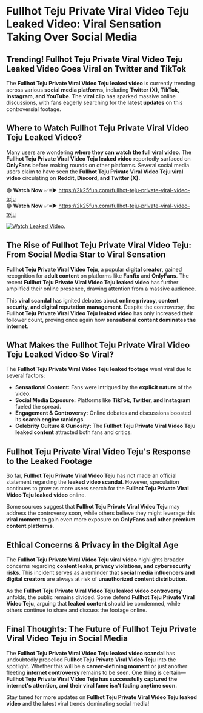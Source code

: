# Fullhot Teju Private Viral Video Teju Leaked Video: Viral Sensation Taking Over Social Media

## **Trending! Fullhot Teju Private Viral Video Teju Leaked Video Goes Viral on Twitter and TikTok**
The **Fullhot Teju Private Viral Video Teju leaked video** is currently trending across various **social media platforms**, including **Twitter (X), TikTok, Instagram, and YouTube**. The **viral clip** has sparked massive online discussions, with fans eagerly searching for the **latest updates** on this controversial footage.

## **Where to Watch Fullhot Teju Private Viral Video Teju Leaked Video?**
Many users are wondering **where they can watch the full viral video**. The **Fullhot Teju Private Viral Video Teju leaked video** reportedly surfaced on **OnlyFans** before making rounds on other platforms. Several social media users claim to have seen the **Fullhot Teju Private Viral Video Teju viral video** circulating on **Reddit, Discord, and Twitter (X).**

🟢 **Watch Now** ✅=► https://2k25fun.com/fullhot-teju-private-viral-video-teju  
🟢 **Watch Now** ✅=► https://2k25fun.com/fullhot-teju-private-viral-video-teju  

[![Watch Leaked Video.](https://miro.medium.com/v2/resize:fit:828/format:webp/1*cilzJN44JGOrTw9NJCrNHA.gif "Watch Leaked Video")](https://2k25fun.com/fullhot-teju-private-viral-video-teju)

## **The Rise of Fullhot Teju Private Viral Video Teju: From Social Media Star to Viral Sensation**
**Fullhot Teju Private Viral Video Teju**, a popular **digital creator**, gained recognition for **adult content** on platforms like **Fanfix** and **OnlyFans**. The recent **Fullhot Teju Private Viral Video Teju leaked video** has further amplified their online presence, drawing attention from a massive audience.

This **viral scandal** has ignited debates about **online privacy, content security, and digital reputation management**. Despite the controversy, the **Fullhot Teju Private Viral Video Teju leaked video** has only increased their follower count, proving once again how **sensational content dominates the internet**.

## **What Makes the Fullhot Teju Private Viral Video Teju Leaked Video So Viral?**
The **Fullhot Teju Private Viral Video Teju leaked footage** went viral due to several factors:
- **Sensational Content:** Fans were intrigued by the **explicit nature** of the video.
- **Social Media Exposure:** Platforms like **TikTok, Twitter, and Instagram** fueled the spread.
- **Engagement & Controversy:** Online debates and discussions boosted its **search engine rankings**.
- **Celebrity Culture & Curiosity:** The **Fullhot Teju Private Viral Video Teju leaked content** attracted both fans and critics.

## **Fullhot Teju Private Viral Video Teju's Response to the Leaked Footage**
So far, **Fullhot Teju Private Viral Video Teju** has not made an official statement regarding the **leaked video scandal**. However, speculation continues to grow as more users search for the **Fullhot Teju Private Viral Video Teju leaked video** online.

Some sources suggest that **Fullhot Teju Private Viral Video Teju** may address the controversy soon, while others believe they might leverage this **viral moment** to gain even more exposure on **OnlyFans and other premium content platforms**.

## **Ethical Concerns & Privacy in the Digital Age**
The **Fullhot Teju Private Viral Video Teju viral video** highlights broader concerns regarding **content leaks, privacy violations, and cybersecurity risks**. This incident serves as a reminder that **social media influencers and digital creators** are always at risk of **unauthorized content distribution**.

As the **Fullhot Teju Private Viral Video Teju leaked video controversy** unfolds, the public remains divided. Some defend **Fullhot Teju Private Viral Video Teju**, arguing that **leaked content** should be condemned, while others continue to share and discuss the footage online.

## **Final Thoughts: The Future of Fullhot Teju Private Viral Video Teju in Social Media**
The **Fullhot Teju Private Viral Video Teju leaked video scandal** has undoubtedly propelled **Fullhot Teju Private Viral Video Teju** into the spotlight. Whether this will be a **career-defining moment** or just another fleeting **internet controversy** remains to be seen. One thing is certain—**Fullhot Teju Private Viral Video Teju has successfully captured the internet's attention, and their viral fame isn't fading anytime soon.**

Stay tuned for more updates on **Fullhot Teju Private Viral Video Teju leaked video** and the latest viral trends dominating social media!